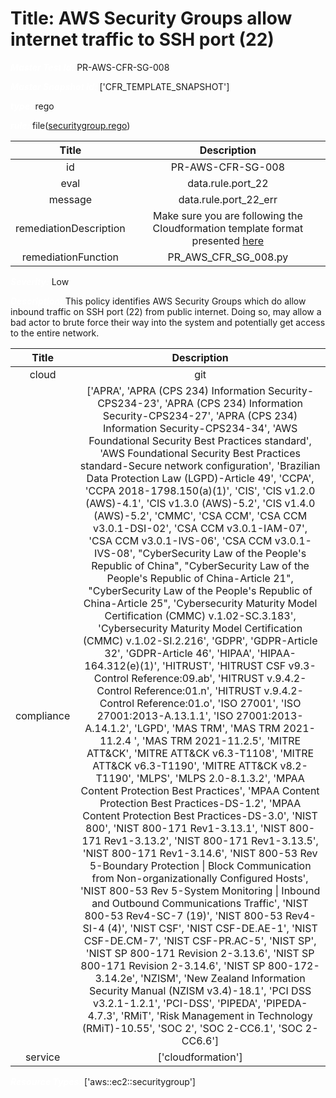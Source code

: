 



# Title: AWS Security Groups allow internet traffic to SSH port (22)


***<font color="white">Master Test Id:</font>*** PR-AWS-CFR-SG-008

***<font color="white">Master Snapshot Id:</font>*** ['CFR_TEMPLATE_SNAPSHOT']

***<font color="white">type:</font>*** rego

***<font color="white">rule:</font>*** file([securitygroup.rego])  
  
  
  
  

|Title|Description|
| :---: | :---: |
|id|PR-AWS-CFR-SG-008|
|eval|data.rule.port_22|
|message|data.rule.port_22_err|
|remediationDescription|Make sure you are following the Cloudformation template format presented <a href='https://docs.aws.amazon.com/AWSCloudFormation/latest/UserGuide/aws-properties-ec2-security-group.html' target='_blank'>here</a>|
|remediationFunction|PR_AWS_CFR_SG_008.py|


***<font color="white">Severity:</font>*** Low

***<font color="white">Description:</font>*** This policy identifies AWS Security Groups which do allow inbound traffic on SSH port (22) from public internet. Doing so, may allow a bad actor to brute force their way into the system and potentially get access to the entire network.  
  
  

|Title|Description|
| :---: | :---: |
|cloud|git|
|compliance|['APRA', 'APRA (CPS 234) Information Security-CPS234-23', 'APRA (CPS 234) Information Security-CPS234-27', 'APRA (CPS 234) Information Security-CPS234-34', 'AWS Foundational Security Best Practices standard', 'AWS Foundational Security Best Practices standard-Secure network configuration', 'Brazilian Data Protection Law (LGPD)-Article 49', 'CCPA', 'CCPA 2018-1798.150(a)(1)', 'CIS', 'CIS v1.2.0 (AWS)-4.1', 'CIS v1.3.0 (AWS)-5.2', 'CIS v1.4.0 (AWS)-5.2', 'CMMC', 'CSA CCM', 'CSA CCM v3.0.1-DSI-02', 'CSA CCM v3.0.1-IAM-07', 'CSA CCM v3.0.1-IVS-06', 'CSA CCM v3.0.1-IVS-08', "CyberSecurity Law of the People's Republic of China", "CyberSecurity Law of the People's Republic of China-Article 21", "CyberSecurity Law of the People's Republic of China-Article 25", 'Cybersecurity Maturity Model Certification (CMMC) v.1.02-SC.3.183', 'Cybersecurity Maturity Model Certification (CMMC) v.1.02-SI.2.216', 'GDPR', 'GDPR-Article 32', 'GDPR-Article 46', 'HIPAA', 'HIPAA-164.312(e)(1)', 'HITRUST', 'HITRUST CSF v9.3-Control Reference:09.ab', 'HITRUST v.9.4.2-Control Reference:01.n', 'HITRUST v.9.4.2-Control Reference:01.o', 'ISO 27001', 'ISO 27001:2013-A.13.1.1', 'ISO 27001:2013-A.14.1.2', 'LGPD', 'MAS TRM', 'MAS TRM 2021-11.2.4 ', 'MAS TRM 2021-11.2.5', 'MITRE ATT&CK', 'MITRE ATT&CK v6.3-T1108', 'MITRE ATT&CK v6.3-T1190', 'MITRE ATT&CK v8.2-T1190', 'MLPS', 'MLPS 2.0-8.1.3.2', 'MPAA Content Protection Best Practices', 'MPAA Content Protection Best Practices-DS-1.2', 'MPAA Content Protection Best Practices-DS-3.0', 'NIST 800', 'NIST 800-171 Rev1-3.13.1', 'NIST 800-171 Rev1-3.13.2', 'NIST 800-171 Rev1-3.13.5', 'NIST 800-171 Rev1-3.14.6', 'NIST 800-53 Rev 5-Boundary Protection \| Block Communication from Non-organizationally Configured Hosts', 'NIST 800-53 Rev 5-System Monitoring \| Inbound and Outbound Communications Traffic', 'NIST 800-53 Rev4-SC-7 (19)', 'NIST 800-53 Rev4-SI-4 (4)', 'NIST CSF', 'NIST CSF-DE.AE-1', 'NIST CSF-DE.CM-7', 'NIST CSF-PR.AC-5', 'NIST SP', 'NIST SP 800-171 Revision 2-3.13.6', 'NIST SP 800-171 Revision 2-3.14.6', 'NIST SP 800-172-3.14.2e', 'NZISM', 'New Zealand Information Security Manual (NZISM v3.4)-18.1', 'PCI DSS v3.2.1-1.2.1', 'PCI-DSS', 'PIPEDA', 'PIPEDA-4.7.3', 'RMiT', 'Risk Management in Technology (RMiT)-10.55', 'SOC 2', 'SOC 2-CC6.1', 'SOC 2-CC6.6']|
|service|['cloudformation']|


***<font color="white">Resource Types:</font>*** ['aws::ec2::securitygroup']


[securitygroup.rego]: https://github.com/prancer-io/prancer-compliance-test/tree/master/aws/iac/securitygroup.rego
